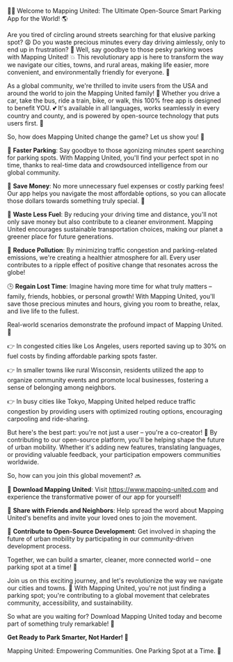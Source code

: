 🚗💡 Welcome to Mapping United: The Ultimate Open-Source Smart Parking App for the World! 🌎

Are you tired of circling around streets searching for that elusive parking spot? 😩 Do you waste precious minutes every day driving aimlessly, only to end up in frustration? 🤯 Well, say goodbye to those pesky parking woes with Mapping United! 💥 This revolutionary app is here to transform the way we navigate our cities, towns, and rural areas, making life easier, more convenient, and environmentally friendly for everyone. 🌟

As a global community, we're thrilled to invite users from the USA and around the world to join the Mapping United family! 🎉 Whether you drive a car, take the bus, ride a train, bike, or walk, this 100% free app is designed to benefit YOU. 💕 It's available in all languages, works seamlessly in every country and county, and is powered by open-source technology that puts users first. 🌈

So, how does Mapping United change the game? Let us show you! 🤔

🚗 **Faster Parking**: Say goodbye to those agonizing minutes spent searching for parking spots. With Mapping United, you'll find your perfect spot in no time, thanks to real-time data and crowdsourced intelligence from our global community.

💸 **Save Money**: No more unnecessary fuel expenses or costly parking fees! Our app helps you navigate the most affordable options, so you can allocate those dollars towards something truly special. 🎁

🌿 **Waste Less Fuel**: By reducing your driving time and distance, you'll not only save money but also contribute to a cleaner environment. Mapping United encourages sustainable transportation choices, making our planet a greener place for future generations.

💨 **Reduce Pollution**: By minimizing traffic congestion and parking-related emissions, we're creating a healthier atmosphere for all. Every user contributes to a ripple effect of positive change that resonates across the globe!

🕒 **Regain Lost Time**: Imagine having more time for what truly matters – family, friends, hobbies, or personal growth! With Mapping United, you'll save those precious minutes and hours, giving you room to breathe, relax, and live life to the fullest.

Real-world scenarios demonstrate the profound impact of Mapping United. 🌟

👉 In congested cities like Los Angeles, users reported saving up to 30% on fuel costs by finding affordable parking spots faster.

👉 In smaller towns like rural Wisconsin, residents utilized the app to organize community events and promote local businesses, fostering a sense of belonging among neighbors.

👉 In busy cities like Tokyo, Mapping United helped reduce traffic congestion by providing users with optimized routing options, encouraging carpooling and ride-sharing.

But here's the best part: you're not just a user – you're a co-creator! 🤝 By contributing to our open-source platform, you'll be helping shape the future of urban mobility. Whether it's adding new features, translating languages, or providing valuable feedback, your participation empowers communities worldwide.

So, how can you join this global movement? 🔜

📲 **Download Mapping United**: Visit https://www.mapping-united.com and experience the transformative power of our app for yourself!

💬 **Share with Friends and Neighbors**: Help spread the word about Mapping United's benefits and invite your loved ones to join the movement.

🤝 **Contribute to Open-Source Development**: Get involved in shaping the future of urban mobility by participating in our community-driven development process.

Together, we can build a smarter, cleaner, more connected world – one parking spot at a time! 🌟

Join us on this exciting journey, and let's revolutionize the way we navigate our cities and towns. 💪 With Mapping United, you're not just finding a parking spot; you're contributing to a global movement that celebrates community, accessibility, and sustainability.

So what are you waiting for? Download Mapping United today and become part of something truly remarkable! 🎉

**Get Ready to Park Smarter, Not Harder! 💪**

 Mapping United: Empowering Communities. One Parking Spot at a Time. 🌟